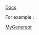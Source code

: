 [Docs](https://blueprint.laravelshift.com/docs/extending-blueprint/)

For example :

[MyGeneraor]()
